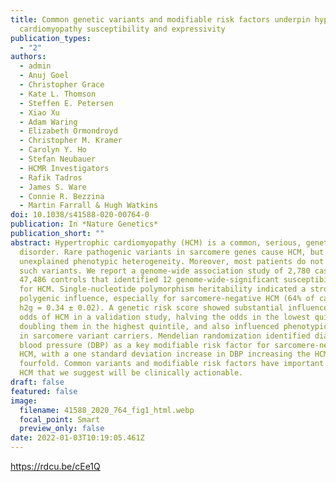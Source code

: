 ```yaml
---
title: Common genetic variants and modifiable risk factors underpin hypertrophic
  cardiomyopathy susceptibility and expressivity
publication_types:
  - "2"
authors:
  - admin
  - Anuj Goel
  - Christopher Grace
  - Kate L. Thomson
  - Steffen E. Petersen
  - Xiao Xu
  - Adam Waring
  - Elizabeth Ormondroyd
  - Christopher M. Kramer
  - Carolyn Y. Ho
  - Stefan Neubauer
  - HCMR Investigators
  - Rafik Tadros
  - James S. Ware
  - Connie R. Bezzina
  - Martin Farrall & Hugh Watkins
doi: 10.1038/s41588-020-00764-0
publication: In *Nature Genetics*
publication_short: ""
abstract: Hypertrophic cardiomyopathy (HCM) is a common, serious, genetic heart
  disorder. Rare pathogenic variants in sarcomere genes cause HCM, but with
  unexplained phenotypic heterogeneity. Moreover, most patients do not carry
  such variants. We report a genome-wide association study of 2,780 cases and
  47,486 controls that identified 12 genome-wide-significant susceptibility loci
  for HCM. Single-nucleotide polymorphism heritability indicated a strong
  polygenic influence, especially for sarcomere-negative HCM (64% of cases;
  h2g = 0.34 ± 0.02). A genetic risk score showed substantial influence on the
  odds of HCM in a validation study, halving the odds in the lowest quintile and
  doubling them in the highest quintile, and also influenced phenotypic severity
  in sarcomere variant carriers. Mendelian randomization identified diastolic
  blood pressure (DBP) as a key modifiable risk factor for sarcomere-negative
  HCM, with a one standard deviation increase in DBP increasing the HCM risk
  fourfold. Common variants and modifiable risk factors have important roles in
  HCM that we suggest will be clinically actionable.
draft: false
featured: false
image:
  filename: 41588_2020_764_fig1_html.webp
  focal_point: Smart
  preview_only: false
date: 2022-01-03T10:19:05.461Z
---
```

https://rdcu.be/cEe1Q
